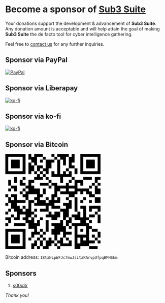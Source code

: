 # Become a sponsor of [Sub3 Suite](https://github.com/3nock/sub3suite)

Your donations support the development & advancement of **Sub3 Suite**. 
Any donation amount is acceptable and will help attain the goal of making **Sub3 Suite** the de facto tool for cyber intelligence gathering.

Feel free to [contact us](CONTACTS.md) for any further inquiries.

## Sponsor via PayPal

[![PayPal](https://www.paypalobjects.com/en_US/i/btn/btn_donate_LG.gif)](https://paypal.me/sub3suite)

## Sponsor via Liberapay

[![ko-fi](https://liberapay.com/assets/widgets/donate.svg)](https://liberapay.com/sub3suite/donate)

## Sponsor via ko-fi

[![ko-fi](https://ko-fi.com/img/githubbutton_sm.svg)](https://ko-fi.com/U7U5AMY6J)

## Sponsor via Bitcoin

<img src="docs/images/bitcoin_address.png" width=300/>

Bitcoin address: `18taNLpWFJc7mwJsitaKArvpUfpqBPHSkm`


## Sponsors

1. [s00x3r](https://github.com/s00x3r)


*Thank you!*
